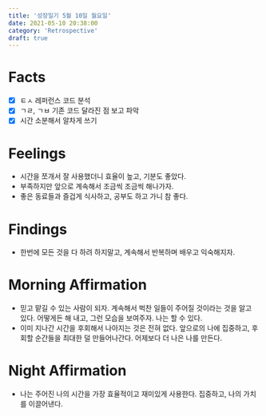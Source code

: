 ```yaml
---
title: '성장일기 5월 10일 월요일'
date: 2021-05-10 20:38:00
category: 'Retrospective'
draft: true
---
```

# Facts
- [x] ㅌㅅ 레퍼런스 코드 분석
- [x] ㄱㄹ, ㄱㅂ 기존 코드 달라진 점 보고 파악
- [x] 시간 소분해서 알차게 쓰기

# Feelings
- 시간을 쪼개서 잘 사용했더니 효율이 높고, 기분도 좋았다.
- 부족하지만 앞으로 계속해서 조금씩 조금씩 해나가자.
- 좋은 동료들과 즐겁게 식사하고, 공부도 하고 가니 참 좋다.

# Findings
- 한번에 모든 것을 다 하려 하지말고, 계속해서 반복하며 배우고 익숙해지자.

# Morning Affirmation
- 믿고 맡길 수 있는 사람이 되자. 계속해서 벅찬 일들이 주어질 것이라는 것을 알고 있다. 어떻게든 해 내고, 그런 모습을 보여주자. 나는 할 수 있다.
- 이미 지나간 시간을 후회해서 나아지는 것은 전혀 없다. 앞으로의 나에 집중하고, 후회할 순간들을 최대한 덜 만들어나간다. 어제보다 더 나은 나를 만든다.

# Night Affirmation
- 나는 주어진 나의 시간을 가장 효율적이고 재미있게 사용한다. 집중하고, 나의 가치를 이끌어낸다.
